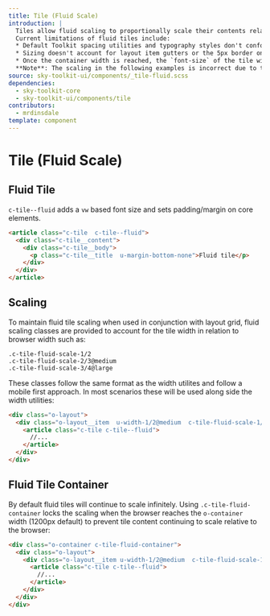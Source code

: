 ```yaml
---
title: Tile (Fluid Scale)
introduction: |
  Tiles allow fluid scaling to proportionally scale their contents relative to its width uniformly. This is achieved by setting a viewport width relative `font-size` on the `c-tile` element, allowing automated scaling of `em` based content.
  Current limitations of fluid tiles include:
  * Default Toolkit spacing utilities and typography styles don't conform to fluid sizing due to `px` based units.
  * Sizing doesn't account for layout item gutters or the 5px border on tiles.
  * Once the container width is reached, the `font-size` of the tile will often result in sub pixel values.
  **Note**: The scaling in the following examples is incorrect due to the custom containers used.
source: sky-toolkit-ui/components/_tile-fluid.scss
dependencies:
  - sky-toolkit-core
  - sky-toolkit-ui/components/tile
contributors:
  - mrdinsdale
template: component
---
```


# Tile (Fluid Scale)

## Fluid Tile

`c-tile--fluid` adds a `vw` based font size and sets padding/margin on core elements.

```html
<article class="c-tile  c-tile--fluid">
  <div class="c-tile__content">
    <div class="c-tile__body">
      <p class="c-tile__title  u-margin-bottom-none">Fluid tile</p>
    </div>
  </div>
</article>
```

## Scaling

To maintain fluid tile scaling when used in conjunction with layout grid, fluid scaling classes are provided to account for the tile width in relation to browser width such as:

```
.c-tile-fluid-scale-1/2
.c-tile-fluid-scale-2/3@medium
.c-tile-fluid-scale-3/4@large
```

These classes follow the same format as the width utilites and follow a mobile first approach. In most scenarios these will be used along side the width utilities:

```html
<div class="o-layout">
  <div class="o-layout__item  u-width-1/2@medium  c-tile-fluid-scale-1/2@medium">
    <article class="c-tile c-tile--fluid">
      //...
    </article>
  </div>
</div>
```

## Fluid Tile Container

By default fluid tiles will continue to scale infinitely. Using `.c-tile-fluid-container` locks the scaling when the browser reaches the `o-container` width (1200px default) to prevent tile content continuing to scale relative to the browser:

```html
<div class="o-container c-tile-fluid-container">
  <div class="o-layout">
    <div class="o-layout__item u-width-1/2@medium  c-tile-fluid-scale-1/2@medium">
      <article class="c-tile c-tile--fluid">
        //...
      </article>
    </div>
  </div>
</div>
```